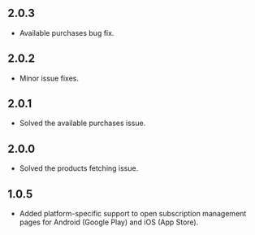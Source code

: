 ## 2.0.3

* Available purchases bug fix.

## 2.0.2

* Minor issue fixes.

## 2.0.1

* Solved the available purchases issue.

## 2.0.0

* Solved the products fetching issue.

## 1.0.5

* Added platform-specific support to open subscription management pages for Android (Google Play) and iOS (App Store).
